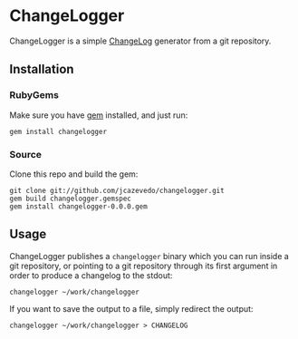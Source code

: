# ChangeLogger

ChangeLogger is a simple [ChangeLog][1] generator from a git repository.

## Installation

### RubyGems

Make sure you have [gem][1] installed, and just run:

    gem install changelogger

### Source

Clone this repo and build the gem:

    git clone git://github.com/jcazevedo/changelogger.git
    gem build changelogger.gemspec
    gem install changelogger-0.0.0.gem

## Usage

ChangeLogger publishes a `changelogger` binary which you can run inside a git
repository, or pointing to a git repository through its first argument in order
to produce a changelog to the stdout:

    changelogger ~/work/changelogger

If you want to save the output to a file, simply redirect the output:

    changelogger ~/work/changelogger > CHANGELOG

[1]: http://en.wikipedia.org/wiki/Changelog
[2]: http://rubygems.org/
